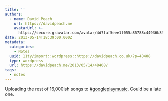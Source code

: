 ```yaml
---
title: ''
authors:
  - name: David Peach
    url: https://davidpeach.me
    avatarUrl: >-
      https://secure.gravatar.com/avatar/4d7faf5eee1f055a85788c44936b8995eaab6dfb004e7854ec747ccb272e91ee?s=96&d=mm&r=g
date: 2013-05-14T18:39:00.000Z
metadata:
  categories:
    - Notes
  uuid: 11ty/import::wordpress::https://davidpeach.co.uk/?p=48408
  type: wordpress
  url: https://davidpeach.me/2013/05/14/48408/
tags:
  - notes
---
```

Uploading the rest of 16,000ish songs to [#googleplaymusic](https://twitter.com/search?q=%23googleplaymusic). Could be a late one.